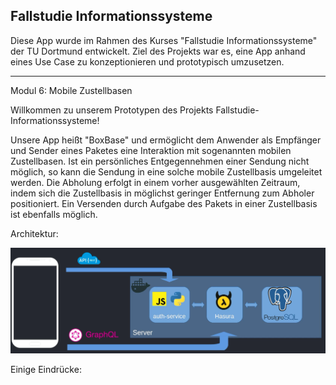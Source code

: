 ## Fallstudie Informationssysteme
Diese App wurde im Rahmen des Kurses "Fallstudie Informationssysteme" der TU Dortmund entwickelt. Ziel des Projekts war es, eine App anhand eines Use Case zu konzeptionieren und prototypisch umzusetzen.
____________________
Modul 6: Mobile Zustellbasen

Willkommen zu unserem Prototypen des Projekts Fallstudie-Informationssysteme!

Unsere App heißt "BoxBase" und ermöglicht dem Anwender als Empfänger und Sender eines Paketes eine Interaktion mit sogenannten mobilen Zustellbasen. Ist ein persönliches Entgegennehmen einer Sendung nicht möglich, so kann die Sendung in eine solche mobile Zustellbasis umgeleitet werden. Die Abholung erfolgt in einem vorher ausgewählten Zeitraum, indem sich die Zustellbasis in möglichst geringer Entfernung zum Abholer positioniert. Ein Versenden durch Aufgabe des Pakets in einer Zustellbasis ist ebenfalls möglich.

Architektur:

![](images/Software-Architektur.png?raw=true "Software Architektur")

Einige Eindrücke:
